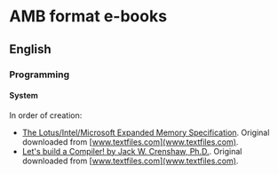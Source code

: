 # AMB format e-books
## English
### Programming
#### System

In order of creation:

+ [The Lotus/Intel/Microsoft Expanded Memory Specification](./limems.amb). Original downloaded from [www.textfiles.com](www.textfiles.com).
+ [Let's build a Compiler! by  Jack W. Crenshaw, Ph.D.](./crenshaw.amb). Original downloaded from [www.textfiles.com](www.textfiles.com).
